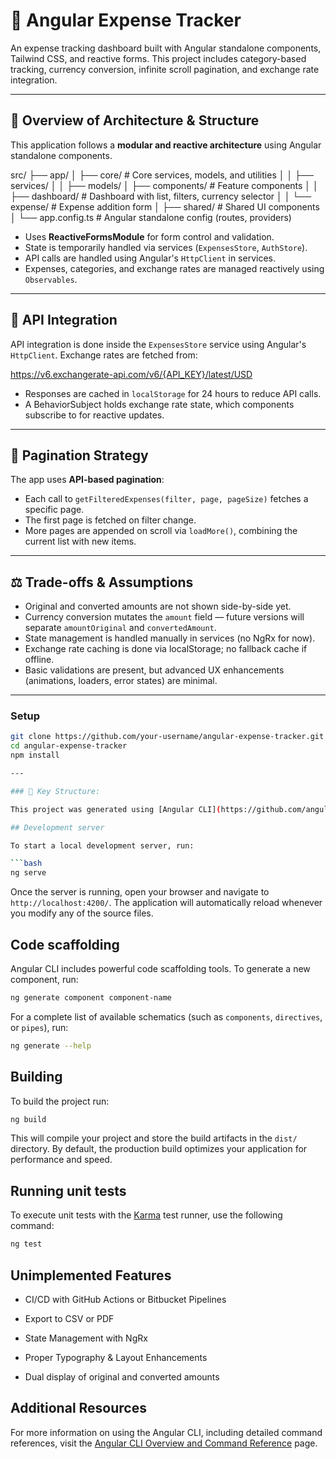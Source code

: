 # 💸 Angular Expense Tracker

An expense tracking dashboard built with Angular standalone components, Tailwind CSS, and reactive forms. This project includes category-based tracking, currency conversion, infinite scroll pagination, and exchange rate integration.

---

## 📐 Overview of Architecture & Structure

This application follows a **modular and reactive architecture** using Angular standalone components.

src/
├── app/
│ ├── core/ # Core services, models, and utilities
│ │ ├── services/
│ │ ├── models/
│ ├── components/ # Feature components
│ │ ├── dashboard/ # Dashboard with list, filters, currency selector
│ │ └── expense/ # Expense addition form
│ ├── shared/ # Shared UI components
│ └── app.config.ts # Angular standalone config (routes, providers)

- Uses **ReactiveFormsModule** for form control and validation.
- State is temporarily handled via services (`ExpensesStore`, `AuthStore`).
- API calls are handled using Angular's `HttpClient` in services.
- Expenses, categories, and exchange rates are managed reactively using `Observables`.

---

## 🔌 API Integration

API integration is done inside the `ExpensesStore` service using Angular's `HttpClient`. Exchange rates are fetched from:

https://v6.exchangerate-api.com/v6/{API_KEY}/latest/USD

- Responses are cached in `localStorage` for 24 hours to reduce API calls.
- A BehaviorSubject holds exchange rate state, which components subscribe to for reactive updates.

---

## 📄 Pagination Strategy

The app uses **API-based pagination**:

- Each call to `getFilteredExpenses(filter, page, pageSize)` fetches a specific page.
- The first page is fetched on filter change.
- More pages are appended on scroll via `loadMore()`, combining the current list with new items.

---

## ⚖️ Trade-offs & Assumptions

- Original and converted amounts are not shown side-by-side yet.
- Currency conversion mutates the `amount` field — future versions will separate `amountOriginal` and `convertedAmount`.
- State management is handled manually in services (no NgRx for now).
- Exchange rate caching is done via localStorage; no fallback cache if offline.
- Basic validations are present, but advanced UX enhancements (animations, loaders, error states) are minimal.

---

### Setup

````bash
git clone https://github.com/your-username/angular-expense-tracker.git
cd angular-expense-tracker
npm install

---

### 🔧 Key Structure:

This project was generated using [Angular CLI](https://github.com/angular/angular-cli) version 20.0.4.

## Development server

To start a local development server, run:

```bash
ng serve
````

Once the server is running, open your browser and navigate to `http://localhost:4200/`. The application will automatically reload whenever you modify any of the source files.

## Code scaffolding

Angular CLI includes powerful code scaffolding tools. To generate a new component, run:

```bash
ng generate component component-name
```

For a complete list of available schematics (such as `components`, `directives`, or `pipes`), run:

```bash
ng generate --help
```

## Building

To build the project run:

```bash
ng build
```

This will compile your project and store the build artifacts in the `dist/` directory. By default, the production build optimizes your application for performance and speed.

## Running unit tests

To execute unit tests with the [Karma](https://karma-runner.github.io) test runner, use the following command:

```bash
ng test
```

## Unimplemented Features

- CI/CD with GitHub Actions or Bitbucket Pipelines

- Export to CSV or PDF

- State Management with NgRx

- Proper Typography & Layout Enhancements

- Dual display of original and converted amounts

## Additional Resources

For more information on using the Angular CLI, including detailed command references, visit the [Angular CLI Overview and Command Reference](https://angular.dev/tools/cli) page.
